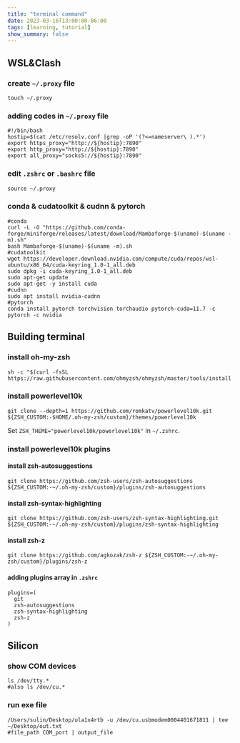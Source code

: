 ```yaml
---
title: "terminal command"
date: 2023-03-16T13:00:00-06:00
tags: [learning, tutorial]
show_summary: false 
---
```


## WSL&Clash
### create `~/.proxy` file
```shell
touch ~/.proxy
```

### adding codes in `~/.proxy` file
```shell
#!/bin/bash
hostip=$(cat /etc/resolv.conf |grep -oP '(?<=nameserver\ ).*')
export https_proxy="http://${hostip}:7890"
export http_proxy="http://${hostip}:7890"
export all_proxy="socks5://${hostip}:7890"
```
### edit `.zshrc` or `.bashrc` file
```shell
source ~/.proxy
```

### conda & cudatoolkit & cudnn & pytorch
```shell
#conda
curl -L -O "https://github.com/conda-forge/miniforge/releases/latest/download/Mambaforge-$(uname)-$(uname -m).sh"
bash Mambaforge-$(uname)-$(uname -m).sh
#cudatoolkit
wget https://developer.download.nvidia.com/compute/cuda/repos/wsl-ubuntu/x86_64/cuda-keyring_1.0-1_all.deb
sudo dpkg -i cuda-keyring_1.0-1_all.deb
sudo apt-get update
sudo apt-get -y install cuda
#cudnn
sudo apt install nvidia-cudnn  
#pytorch
conda install pytorch torchvision torchaudio pytorch-cuda=11.7 -c pytorch -c nvidia  
```



## Building terminal

### install oh-my-zsh
```shell
sh -c "$(curl -fsSL https://raw.githubusercontent.com/ohmyzsh/ohmyzsh/master/tools/install.sh)"
```
### install powerlevel10k
```shell
git clone --depth=1 https://github.com/romkatv/powerlevel10k.git ${ZSH_CUSTOM:-$HOME/.oh-my-zsh/custom}/themes/powerlevel10k
```
Set `ZSH_THEME="powerlevel10k/powerlevel10k"` in `~/.zshrc`.

### install powerlevel10k plugins
#### install zsh-autosuggestions
```shell
git clone https://github.com/zsh-users/zsh-autosuggestions ${ZSH_CUSTOM:-~/.oh-my-zsh/custom}/plugins/zsh-autosuggestions
```
#### install zsh-syntax-highlighting
```shell
git clone https://github.com/zsh-users/zsh-syntax-highlighting.git ${ZSH_CUSTOM:-~/.oh-my-zsh/custom}/plugins/zsh-syntax-highlighting
```
#### install zsh-z
```shell
git clone https://github.com/agkozak/zsh-z ${ZSH_CUSTOM:-~/.oh-my-zsh/custom}/plugins/zsh-z
```
#### adding plugins array in `.zshrc`
```shell
plugins=(
  git
  zsh-autosuggestions
  zsh-syntax-highlighting
  zsh-z
)
```

## Silicon
### show COM devices
```shell
ls /dev/tty.*
#also ls /dev/cu.*
```

### run exe file
```shell
/Users/sulin/Desktop/ula1x4rtb -u /dev/cu.usbmodem0004401671811 | tee ~/Desktop/out.txt
#file_path COM_port | output_file
```
